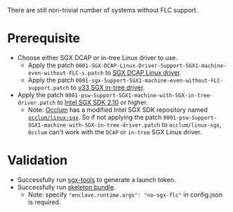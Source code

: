 There are still non-trivial number of systems without FLC support.

# Prerequisite
- Choose either SGX DCAP or in-tree Linux driver to use.
  * Apply the patch `0001-SGX-DCAP-Linux-Driver-Support-SGX1-machine-even-without-FLC-s.patch` to [SGX DCAP Linux driver](https://github.com/intel/SGXDataCenterAttestationPrimitives).
  * Apply the patch `0001-sgx-Support-SGX1-machine-even-without-FLC-support.patch` to [v33 SGX in-tree driver](https://github.com/haitaohuang/linux-sgx-2/tree/v33).
- Apply the patch `0001-psw-Support-SGX1-machine-with-SGX-in-tree-driver.patch` to [Intel SGX SDK 2.10](https://github.com/intel/linux-sgx/tree/sgx_2.10) or higher.
  * Note: [Occlum](https://github.com/occlum/occlum) has a modified Intel SGX SDK repository named [`occlum/linux-sgx`](https://github.com/occlum/linux-sgx). So if not applying the patch `0001-psw-Support-SGX1-machine-with-SGX-in-tree-driver.patch` to `occlum/linux-sgx`, `Occlum` can't work with the `DCAP` or `in-tree` SGX Linux driver.

# Validation
- Successfully run [sgx-tools](https://github.com/alibaba/inclavare-containers/tree/master/sgx-tools#test) to generate a launch token.
- Successfully run [skeleton bundle](https://github.com/alibaba/inclavare-containers/blob/master/rune/libenclave/internal/runtime/pal/skeleton/README.md).
  * Note: specify `"enclave.runtime.args": "no-sgx-flc"` in config.json is required.

